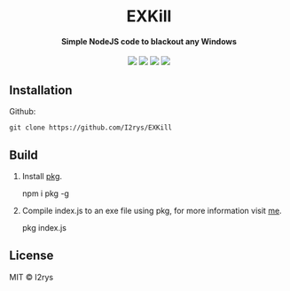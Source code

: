 <h1 align="center">EXKill</h1>
<h4 align="center">Simple NodeJS code to blackout any Windows</h4>
<p align="center">
	<a href="https://github.com/I2rys/EXKill/blob/main/LICENSE"><img src="https://img.shields.io/github/license/I2rys/EXKill?style=flat-square"></img></a>
	<a href="https://github.com/I2rys/EXKill"><img src="https://bettercodehub.com/edge/badge/I2rys/EXKill?branch=main"></a>
	<a href="https://github.com/I2rys/EXKill/issues"><img src="https://img.shields.io/github/issues/I2rys/EXKill.svg"></img></a>
	<a href="https://nodejs.org/"><img src="https://img.shields.io/badge/-Nodejs-green?style=flat-square&logo=Node.js"></img></a>
</p>


## Installation
Github:

    git clone https://github.com/I2rys/EXKill
    
## Build
 1. Install [pkg](https://www.npmjs.com/package/pkg).
 

    npm i pkg -g

 2. Compile index.js to an exe file using pkg, for more information visit [me](https://www.npmjs.com/package/pkg).

    pkg index.js

## License
MIT © I2rys
